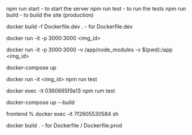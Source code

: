 npm run start - to start the server
npm run test - to run the tests
npm run build - to build the site (production)

docker build -f Dockerfile.dev . - for Dockerfile.dev

docker run -it -p 3000:3000 <img_id>

docker run -it -p 3000:3000 -v /app/node_modules -v $(pwd):/app <img_id>

docker-compose up

docker run -it <img_id> npm run test

docker exec -it 0360665f9a13 npm rum test

docker-compose up --build

frontend % docker exec -it 7f2605530584 sh

docker build . - for Dockerfile / Dockerfile.prod
